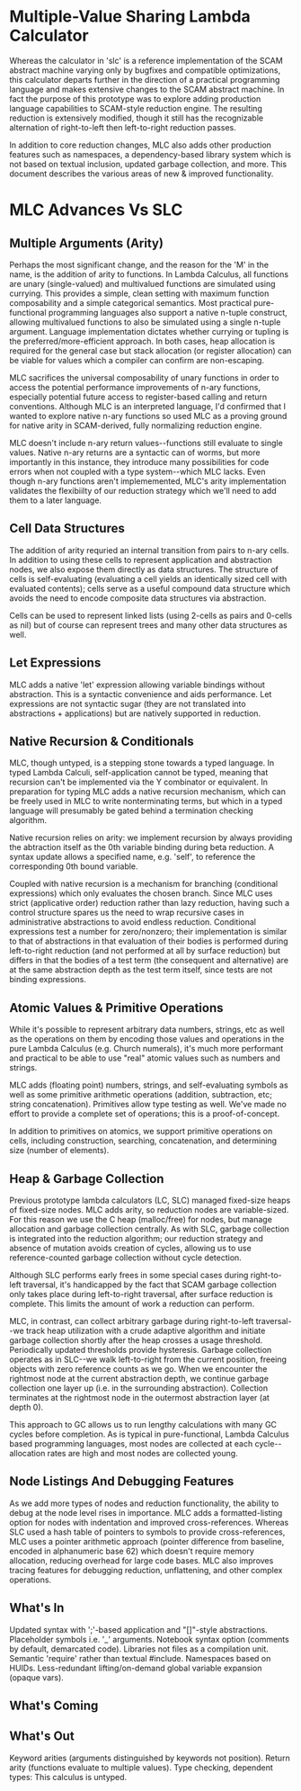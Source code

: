 Multiple-Value Sharing Lambda Calculator
========================================

Whereas the calculator in 'slc' is a reference implementation of the SCAM
abstract machine varying only by bugfixes and compatible optimizations,
this calculator departs further in the direction of a practical programming
language and makes extensive changes to the SCAM abstract machine.  In fact
the purpose of this prototype was to explore adding production language
capabilities to SCAM-style reduction engine.  The resulting reduction is
extensively modified, though it still has the recognizable alternation of
right-to-left then left-to-right reduction passes.

In addition to core reduction changes, MLC also adds other production
features such as namespaces, a dependency-based library system which is
not based on textual inclusion, updated garbage collection, and more.
This document describes the various areas of new & improved functionality.

MLC Advances Vs SLC
===================

Multiple Arguments (Arity)
--------------------------

Perhaps the most significant change, and the reason for the 'M' in
the name, is the addition of arity to functions.  In Lambda Calculus,
all functions are unary (single-valued) and multivalued functions
are simulated using currying.  This provides a simple, clean setting
with maximum function composability and a simple categorical semantics.
Most practical pure-functional programming languages also support a native
n-tuple construct, allowing multivalued functions to also be simulated
using a single n-tuple argument.  Language implementation dictates
whether currying or tupling is the preferred/more-efficient approach.
In both cases, heap allocation is required for the general case but
stack allocation (or register allocation) can be viable for values which
a compiler can confirm are non-escaping.

MLC sacrifices the universal composability of unary functions in order
to access the potential performance improvements of n-ary functions,
especially potential future access to register-based calling and return
conventions.  Although MLC is an interpreted language, I'd confirmed that
I wanted to explore native n-ary functions so used MLC as a proving ground
for native arity in SCAM-derived, fully normalizing reduction engine.

MLC doesn't include n-ary return values--functions still evaluate to
single values.  Native n-ary returns are a syntactic can of worms, but
more importantly in this instance, they introduce many possibilities for
code errors when not coupled with a type system--which MLC lacks.  Even
though n-ary functions aren't implememented, MLC's arity implementation
validates the flexibiilty of our reduction strategy which we'll need to
add them to a later language.

Cell Data Structures
--------------------

The addition of arity requried an internal transition from pairs to
n-ary cells.  In addition to using these cells to represent application
and abstraction nodes, we also expose them directly as data structures.
The structure of cells is self-evaluating (evaluating a cell yields an
identically sized cell with evaluated contents); cells serve as a useful
compound data structure which avoids the need to encode composite data
structures via abstraction.

Cells can be used to represent linked lists (using 2-cells as pairs and
0-cells as nil) but of course can represent trees and many other data
structures as well.

Let Expressions
---------------

MLC adds a native 'let' expression allowing variable bindings without
abstraction.  This is a syntactic convenience and aids performance.
Let expressions are not syntactic sugar (they are not translated into
abstractions + applications) but are natively supported in reduction.

Native Recursion & Conditionals
-------------------------------

MLC, though untyped, is a stepping stone towards a typed language.
In typed Lambda Calculi, self-application cannot be typed, meaning
that recursion can't be implemented via the Y combinator or equivalent.
In preparation for typing MLC adds a native recursion mechanism, which can
be freely used in MLC to write nonterminating terms, but which in a typed
language will presumably be gated behind a termination checking algorithm.

Native recursion relies on arity: we implement recursion by always
providing the abtraction itself as the 0th variable binding during
beta reduction.  A syntax update allows a specified name, e.g. 'self',
to reference the corresponding 0th bound variable.

Coupled with native recursion is a mechanism for branching (conditional
expressions) which only evaluates the chosen branch.  Since MLC uses
strict (applicative order) reduction rather than lazy reduction, having
such a control structure spares us the need to wrap recursive cases in
administrative abstractions to avoid endless reduction.  Conditional
expressions test a number for zero/nonzero; their implementation is
similar to that of abstractions in that evaluation of their bodies is
performed during left-to-right reduction (and not performed at all by
surface reduction) but differs in that the bodies of a test term (the
consequent and alternative) are at the same abstraction depth as the
test term itself, since tests are not binding expressions.

Atomic Values & Primitive Operations
------------------------------------

While it's possible to represent arbitrary data numbers, strings, etc as
well as the operations on them by encoding those values and operations
in the pure Lambda Calculus (e.g. Church numerals), it's much more
performant and practical to be able to use "real" atomic values such as
numbers and strings.

MLC adds (floating point) numbers, strings, and self-evaluating symbols
as well as some primitive arithmetic operations (addition, subtraction,
etc; string concatenation).  Primitives allow type testing as well.
We've made no effort to provide a complete set of operations; this is
a proof-of-concept.

In addition to primitives on atomics, we support primitive operations on
cells, including construction, searching, concatenation, and determining
size (number of elements).

Heap & Garbage Collection
-------------------------

Previous prototype lambda calculators (LC, SLC) managed fixed-size
heaps of fixed-size nodes.  MLC adds arity, so reduction nodes are
variable-sized.  For this reason we use the C heap (malloc/free) for
nodes, but manage allocation and garbage collection centrally.  As with
SLC, garbage collection is integrated into the reduction algorithm; our
reduction strategy and absence of mutation avoids creation of cycles,
allowing us to use reference-counted garbage collection without cycle
detection.

Although SLC performs early frees in some special cases during
right-to-left traversal, it's handicapped by the fact that SCAM
garbage collection only takes place during left-to-right traversal,
after surface reduction is complete.  This limits the amount of work a
reduction can perform.

MLC, in contrast, can collect arbitrary garbage during right-to-left
traversal--we track heap utilization with a crude adaptive algorithm
and initiate garbage collection shortly after the heap crosses a
usage threshold.  Periodically updated thresholds provide hysteresis.
Garbage collection operates as in SLC--we walk left-to-right from the
current position, freeing objects with zero reference counts as we go.
When we encounter the rightmost node at the current abstraction depth,
we continue garbage collection one layer up (i.e. in the surrounding
abstraction).  Collection terminates at the rightmost node in the
outermost abstraction layer (at depth 0).

This approach to GC allows us to run lengthy calculations with many
GC cycles before completion.  As is typical in pure-functional, Lambda
Calculus based programming languages, most nodes are collected at each
cycle--allocation rates are high and most nodes are collected young.

Node Listings And Debugging Features
------------------------------------

As we add more types of nodes and reduction functionality, the
ability to debug at the node level rises in importance.  MLC adds
a formatted-listing option for nodes with indentation and improved
cross-references.  Whereas SLC used a hash table of pointers to symbols
to provide cross-references, MLC uses a pointer arithmetic approach
(pointer difference from baseline, encoded in alphanumeric base 62)
which doesn't require memory allocation, reducing overhead for large
code bases.  MLC also improves tracing features for debugging reduction,
unflattening, and other complex operations.

What's In
---------
Updated syntax with ';'-based application and "[]"-style abstractions.
Placeholder symbols i.e. '_' arguments.
Notebook syntax option (comments by default, demarcated code).
Libraries not files as a compilation unit.
Semantic 'require' rather than textual #include.
Namespaces based on HUIDs.
Less-redundant lifting/on-demand global variable expansion (opaque vars).

What's Coming
-------------

What's Out
----------
Keyword arities (arguments distinguished by keywords not position).
Return arity (functions evaluate to multiple values).
Type checking, dependent types: This calculus is untyped.
